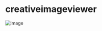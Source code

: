 # creativeimageviewer

![image](https://user-images.githubusercontent.com/115889191/214989812-4086107f-871e-4631-bf2e-47950112ace9.png)
